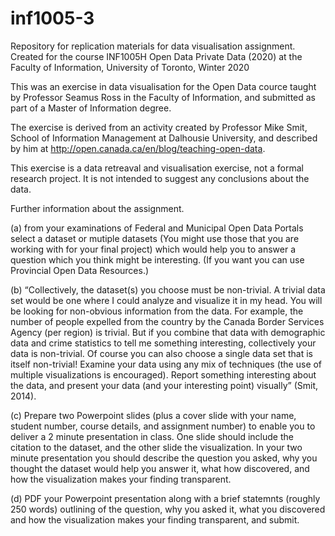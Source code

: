 # inf1005-3
Repository for replication materials for data visualisation assignment. Created for the course INF1005H Open Data Private Data (2020) at the Faculty of Information, University of Toronto, Winter 2020

This was an exercise in data visualisation for the Open Data cource taught by Professor Seamus Ross in the Faculty of Information, and submitted as part of a Master of Information degree.

The exercise is derived from an activity created by Professor Mike Smit, School of Information Management at Dalhousie University, and described by him at http://open.canada.ca/en/blog/teaching-open-data.

This exercise is a data retreaval and visualisation exercise, not a formal research project. It is not intended to suggest any conclusions about the data.

Further information about the assignment.

(a) from your examinations of Federal and Municipal Open Data Portals select a dataset or mutiple datasets (You might use those that you are working with for your final project) which would help you to answer a question which you think might be interesting. (If you want you can use Provincial Open Data Resources.)

(b) “Collectively, the dataset(s) you choose must be non-trivial. A trivial data set would be one where I could analyze and visualize it in my head. You will be looking for non-obvious information from the data. For example, the number of people expelled from the country by the Canada Border Services Agency (per region) is trivial. But if you combine that data with demographic data and crime statistics to tell me something interesting, collectively your data is non-trivial. Of course you can also choose a single data set that is itself non-trivial! Examine your data using any mix of techniques (the use of multiple visualizations is encouraged). Report something interesting about the data, and present your data (and your interesting point) visually” (Smit, 2014).

(c) Prepare two Powerpoint slides (plus a cover slide with your name, student number, course details, and assignment number) to enable you to deliver a 2 minute presentation in class. One slide should include the citation to the dataset, and the other slide the visualization. In your two minute presentation you should describe the question you asked, why you thought the dataset would help you answer it, what how discovered, and how the visualization makes your finding transparent.

(d) PDF your Powerpoint presentation along with a brief statemnts (roughly 250 words) outlining of the question, why you asked it, what you discovered and how the visualization makes your finding transparent, and submit.
